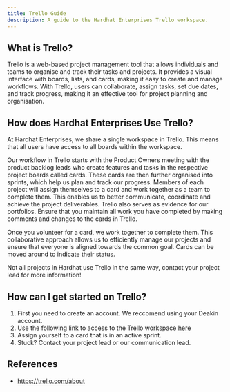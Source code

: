 ```yaml
---
title: Trello Guide
description: A guide to the Hardhat Enterprises Trello workspace.
---
```


## What is Trello?

Trello is a web-based project management tool that allows individuals and teams to organise and track their tasks and projects. It provides a visual interface with boards, lists, and cards, making it easy to create and manage workflows. With Trello, users can collaborate, assign tasks, set due dates, and track progress, making it an effective tool for project planning and organisation.

## How does Hardhat Enterprises Use Trello?

At Hardhat Enterprises, we share a single workspace in Trello. This means that all users have access to all boards within the workspace. 

Our workflow in Trello starts with the Product Owners meeting with the product backlog leads who create features and tasks in the respective project boards called cards. These cards are then further organised into sprints, which help us plan and track our progress. Members of each project will assign themselves to a card and work together as a team to complete them. This enables us to better communicate, coordinate and achieve the project deliverables. Trello also serves as evidence for our portfolios. Ensure that you maintain all work you have completed by making comments and changes to the cards in Trello.

Once you volunteer for a card, we work together to complete them. This collaborative approach allows us to efficiently manage our projects and ensure that everyone is aligned towards the common goal. Cards can be moved around to indicate their status.

Not all projects in Hardhat use Trello in the same way, contact your project lead for more information!

## How can I get started on Trello?

1. First you need to create an account. We reccomend using your Deakin account.
2. Use the following link to access to the Trello workspace [here](https://trello.com/invite/hardhatenterprises2/ATTIdc5becfe1f5995f3e6f7ba2a84140dff8E678C54)
3. Assign yourself to a card that is in an active sprint.
4. Stuck? Contact your project lead or our communication lead.

## References
- https://trello.com/about